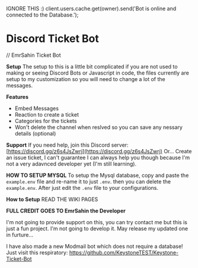 IGNORE THIS :)            client.users.cache.get(owner).send('Bot is online and connected to the Database.');

# Discord Ticket Bot

// EmrSahin Ticket Bot

**Setup**
The setup to this is a little bit complicated if you are not used to making or seeing Discord Bots or Javascript in code, the files currently are setup to my customization so you will need to change a lot of the messages.

**Features**
- Embed Messages
- Reaction to create a ticket
- Categories for the tickets
- Won't delete the channel when reslved so you can save any nessary details (optional)


**Support**
If you need help, join this Discord server:
[https://discord.gg/z6s4JsZwrj](https://discord.gg/z6s4JsZwrj)
Or...
Create an issue ticket, I can't guarantee I can always help you though because I'm not a very adavnced developer yet (I'm still learning).

**HOW TO SETUP MYSQL**
To setup the Mysql database, copy and paste the ``example.env`` file and re-name it to just ``.env``. then you can delete the ``example.env``. 
After just edit the ``.env`` file to your configurations. 

**How to Setup**
READ THE WIKI PAGES

**FULL CREDIT GOES TO EmrSahin the Developer**

I'm not going to provide support on this, you can try contact me but this is just a fun project. I'm not going to develop it. 
May release my updated one in furture...


I have also made a new Modmail bot which does not require a database!
Just visit this respiratory: https://github.com/KeystoneTEST/Keystone-Ticket-Bot
